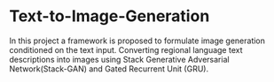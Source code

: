 # Text-to-Image-Generation
In this project a framework is proposed to formulate image generation conditioned on the text input. Converting regional language text descriptions into images using Stack Generative Adversarial Network(Stack-GAN) and Gated Recurrent Unit (GRU).
